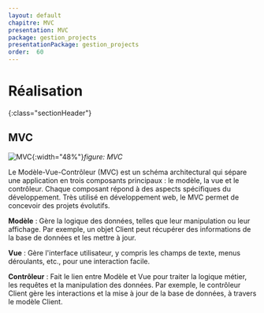 ```yaml
---
layout: default
chapitre: MVC
presentation: MVC
package: gestion_projects
presentationPackage: gestion_projects
order:  60
---
```


# Réalisation
{:class="sectionHeader"}

<!-- new slide -->

## MVC

![MVC](/prototype/realisation/MVC/images/mvc.png){:width="48%"}*figure: MVC*





<!-- note -->

Le Modèle-Vue-Contrôleur (MVC) est un schéma architectural qui sépare une application en trois composants principaux : le modèle, la vue et le contrôleur. Chaque composant répond à des aspects spécifiques du développement. Très utilisé en développement web, le MVC permet de concevoir des projets évolutifs.

**Modèle** :
Gère la logique des données, telles que leur manipulation ou leur affichage. Par exemple, un objet Client peut récupérer des informations de la base de données et les mettre à jour.

**Vue** :
Gère l'interface utilisateur, y compris les champs de texte, menus déroulants, etc., pour une interaction facile.

**Contrôleur** :
Fait le lien entre Modèle et Vue pour traiter la logique métier, les requêtes et la manipulation des données. Par exemple, le contrôleur Client gère les interactions et la mise à jour de la base de données, à travers le modèle Client.

<!-- new slide -->